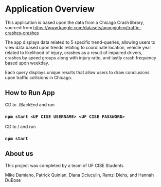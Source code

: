# Application Overview

This application is based upon the data from a Chicago Crash library, sourced from 
https://www.kaggle.com/datasets/anoopjohny/traffic-crashes-crashes

The app displays data related to 5 specific trend-queries, allowing users to view data based upon trends relating to
coordinate location, vehicle year related to likelihood of injury, crashes as a result of impaired drivers, 
crashes by speed groups along with injury ratio, and lastly crash frequency based upon weekday.

Each query displays unique results that allow users to draw conclusions upon traffic collisions in Chicago.

## How to Run App

CD to ./BackEnd and run 
### `npm start <UF CISE USERNAME> <UF CISE PASSWORD>`

CD to / and run 
### `npm start`

## About us

This project was completed by a team of UF CISE Students

Mike Damiano, Patrick Quinlan, Diana Dciuculin, Ramzi Diehs, and Hannah DuBose
